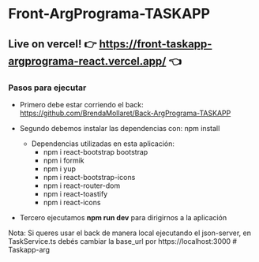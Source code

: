 # Front-ArgPrograma-TASKAPP

## Live on vercel! 👉 https://front-taskapp-argprograma-react.vercel.app/ 👈

### Pasos para ejecutar

- Primero debe estar corriendo el back: https://github.com/BrendaMollaret/Back-ArgPrograma-TASKAPP
  
- Segundo debemos instalar las dependencias con: npm install
  - Dependencias utilizadas en esta aplicación:
    - npm i react-bootstrap bootstrap
    - npm i formik
    - npm i yup
    - npm i react-bootstrap-icons
    - npm i react-router-dom
    - npm i react-toastify
    - npm i react-icons
      
- Tercero ejecutamos **npm run dev** para dirigirnos a la aplicación

Nota: Si queres usar el back de manera local ejecutando el json-server, en TaskService.ts debés cambiar la base_url por https://localhost:3000
#   T a s k a p p - a r g  
 